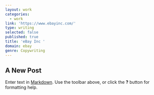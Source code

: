 ```yaml
---
layout: work
categories:
  - work
link: 'https://www.ebayinc.com/'
type: writing
selected: false
published: true
title: 'eBay Inc '
domain: ebay
genre: Copywriting
---
```

## A New Post

Enter text in [Markdown](http://daringfireball.net/projects/markdown/). Use the toolbar above, or click the **?** button for formatting help.
